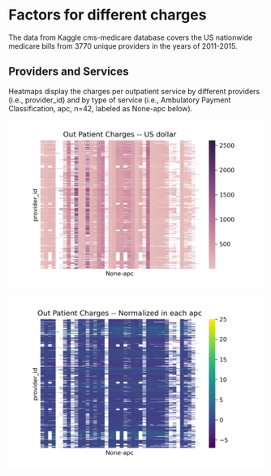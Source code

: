 # Factors for different charges
The data from Kaggle cms-medicare database covers the US nationwide medicare bills from 3770 unique providers in the years of 2011-2015. 

## Providers and Services
Heatmaps display the charges per outpatient service by different providers (i.e., provider_id) and by type of service (i.e., Ambulatory Payment Classification, apc, n=42, labeled as None-apc below).      

![Figure1](OutPatientCharges.png)     

![Figure2](OutPatientChargesNorm.png)

